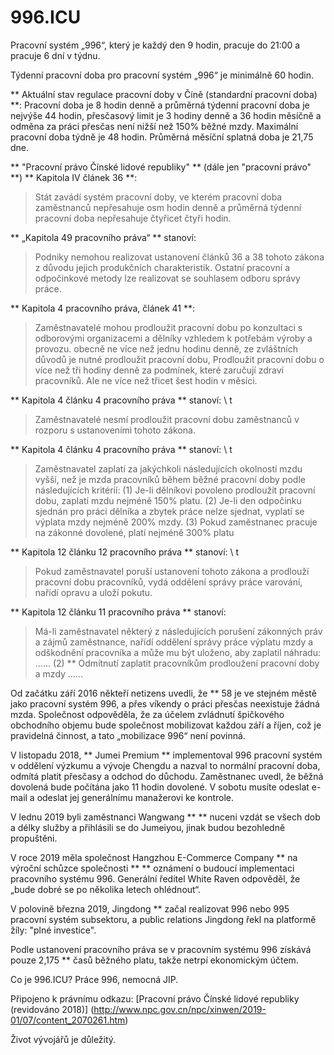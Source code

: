 996.ICU
===

Pracovní systém „996“, který je každý den 9 hodin, pracuje do 21:00 a pracuje 6 dní v týdnu.

Týdenní pracovní doba pro pracovní systém „996“ je minimálně 60 hodin.

** Aktuální stav regulace pracovní doby v Číně (standardní pracovní doba) **:
Pracovní doba je 8 hodin denně a průměrná týdenní pracovní doba je nejvýše 44 hodin, přesčasový limit je 3 hodiny denně a 36 hodin měsíčně a odměna za práci přesčas není nižší než 150% běžné mzdy. Maximální pracovní doba týdně je 48 hodin. Průměrná měsíční splatná doba je 21,75 dne.

** "Pracovní právo Čínské lidové republiky" ** (dále jen "pracovní právo" **) ** Kapitola IV článek 36 **:
> Stát zavádí systém pracovní doby, ve kterém pracovní doba zaměstnanců nepřesahuje osm hodin denně a průměrná týdenní pracovní doba nepřesahuje čtyřicet čtyři hodin.

** „Kapitola 49 pracovního práva“ ** stanoví:
> Podniky nemohou realizovat ustanovení článků 36 a 38 tohoto zákona z důvodu jejich produkčních charakteristik.
> Ostatní pracovní a odpočinkové metody lze realizovat se souhlasem odboru správy práce.

** Kapitola 4 pracovního práva, článek 41 **:
> Zaměstnavatelé mohou prodloužit pracovní dobu po konzultaci s odborovými organizacemi a dělníky vzhledem k potřebám výroby a provozu.
> obecně ne více než jednu hodinu denně, ze zvláštních důvodů je nutné prodloužit pracovní dobu,
> Prodloužit pracovní dobu o více než tři hodiny denně za podmínek, které zaručují zdraví pracovníků.
> Ale ne více než třicet šest hodin v měsíci.

** Kapitola 4 článku 4 pracovního práva ** stanoví: \ t
> Zaměstnavatelé nesmí prodloužit pracovní dobu zaměstnanců v rozporu s ustanoveními tohoto zákona.

** Kapitola 4 článku 4 pracovního práva ** stanoví: \ t
> Zaměstnavatel zaplatí za jakýchkoli následujících okolností mzdu vyšší, než je mzda pracovníků během běžné pracovní doby podle následujících kritérií:
> (1) Je-li dělníkovi povoleno prodloužit pracovní dobu, zaplatí mzdu nejméně 150% platu.
> (2) Je-li den odpočinku sjednán pro práci dělníka a zbytek práce nelze sjednat, vyplatí se výplata mzdy nejméně 200% mzdy.
> (3) Pokud zaměstnanec pracuje na zákonné dovolené, platí nejméně 300% platu

** Kapitola 12 článku 12 pracovního práva ** stanoví: \ t
> Pokud zaměstnavatel poruší ustanovení tohoto zákona a prodlouží pracovní dobu pracovníků, vydá oddělení správy práce varování, nařídí opravu a uloží pokutu.

** Kapitola 12 článku 11 pracovního práva ** stanoví:
> Má-li zaměstnavatel některý z následujících porušení zákonných práv a zájmů zaměstnance, nařídí oddělení správy práce výplatu mzdy a odškodnění pracovníka a může mu být uloženo, aby zaplatil náhradu:
> ......
> (2) ** Odmítnutí zaplatit pracovníkům prodloužení pracovní doby a mzdy
> ......

Od začátku září 2016 někteří netizens uvedli, že ** 58 je ve stejném městě jako pracovní systém 996, a přes víkendy o práci přesčas neexistuje žádná mzda. Společnost odpověděla, že za účelem zvládnutí špičkového obchodního objemu bude společnost mobilizovat každou září a říjen, což je pravidelná činnost, a tato „mobilizace 996“ není povinná.

V listopadu 2018, ** Jumei Premium ** implementoval 996 pracovní systém v oddělení výzkumu a vývoje Chengdu a nazval to normální pracovní doba, odmítá platit přesčasy a odchod do důchodu. Zaměstnanec uvedl, že běžná dovolená bude počítána jako 11 hodin dovolené. V sobotu musíte odeslat e-mail a odeslat jej generálnímu manažerovi ke kontrole.

V lednu 2019 byli zaměstnanci Wangwang ** ** nuceni vzdát se všech dob a délky služby a přihlásili se do Jumeiyou, jinak budou bezohledně propuštěni.

V roce 2019 měla společnost Hangzhou E-Commerce Company ** na výroční schůzce společnosti ** ** oznámení o budoucí implementaci pracovního systému 996. Generální ředitel White Raven odpověděl, že „bude dobré se po několika letech ohlédnout“.

V polovině března 2019, Jingdong ** začal realizovat 996 nebo 995 pracovní systém subsektoru, a public relations Jingdong řekl na platformě žíly: "plné investice".

Podle ustanovení pracovního práva se v pracovním systému 996 získává pouze 2,175 ** časů běžného platu, takže netrpí ekonomickým účtem.

Co je 996.ICU? Práce 996, nemocná JIP.

Připojeno k právnímu odkazu: [Pracovní právo Čínské lidové republiky (revidováno 2018)] (http://www.npc.gov.cn/npc/xinwen/2019-01/07/content_2070261.htm)

Život vývojářů je důležitý.
